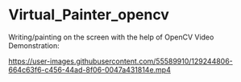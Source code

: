 
# Virtual_Painter_opencv
Writing/painting  on the screen with the help of OpenCV
Video Demonstration:

https://user-images.githubusercontent.com/55589910/129244806-664c63f6-c456-44ad-8f06-0047a431814e.mp4


